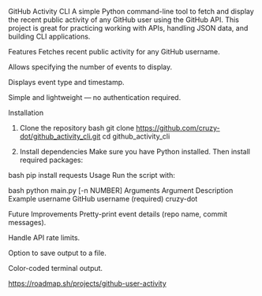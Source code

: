 GitHub Activity CLI
A simple Python command-line tool to fetch and display the recent public activity of any GitHub user using the GitHub API.
This project is great for practicing working with APIs, handling JSON data, and building CLI applications.

Features
Fetches recent public activity for any GitHub username.

Allows specifying the number of events to display.

Displays event type and timestamp.

Simple and lightweight — no authentication required.

Installation
1. Clone the repository
bash
git clone https://github.com/cruzy-dot/github_activity_cli.git
cd github_activity_cli

3. Install dependencies
Make sure you have Python installed. Then install required packages:

bash
pip install requests
Usage
Run the script with:

bash
python main.py <username> [-n NUMBER]
Arguments
Argument	Description	Example
username	GitHub username (required)	cruzy-dot


Future Improvements
Pretty-print event details (repo name, commit messages).

Handle API rate limits.

Option to save output to a file.

Color-coded terminal output.

https://roadmap.sh/projects/github-user-activity


